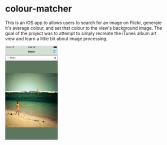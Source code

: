 # colour-matcher
This is an iOS app to allows users to search for an image on Flickr, generate it's average colour, and set that colour to the view's background image. The goal of the project was to attempt to simply recreate the iTunes album art view and learn a little bit about image processing.

<img src="https://raw.githubusercontent.com/k9101/colour-matcher/master/sample.png" style="text-align:center; width: auto; height: 300px"/>
